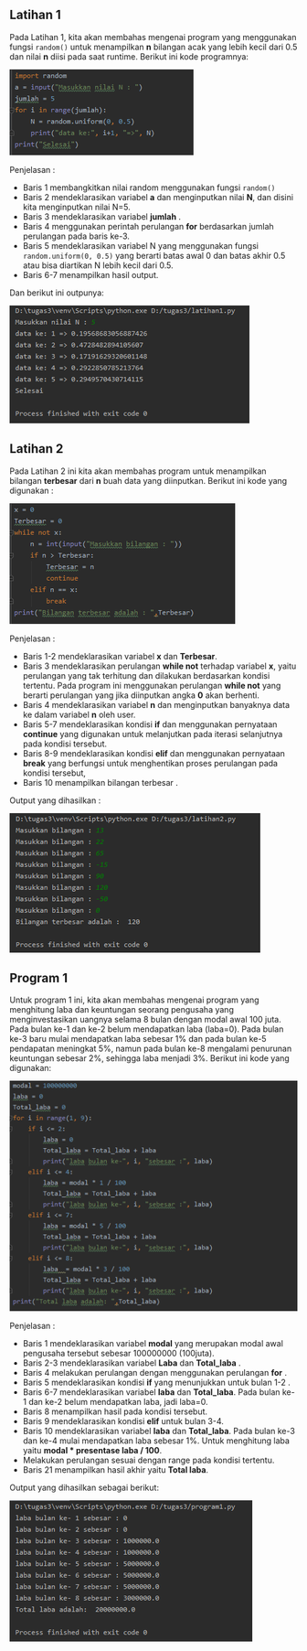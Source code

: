 ## Latihan 1

Pada Latihan 1, kita akan membahas mengenai program yang menggunakan fungsi `random()` untuk menampilkan **n** bilangan acak yang lebih kecil dari 0.5 dan nilai **n** diisi pada saat runtime. Berikut ini kode programnya:

![enter image description here](https://github.com/kameliacindy/labpy03/blob/master/img/lat1.PNG)

Penjelasan :

 - Baris 1 membangkitkan nilai random menggunakan  fungsi `random()`
 - Baris 2 mendeklarasikan variabel **a** dan menginputkan nilai **N**, dan disini kita menginputkan nilai N=5.
 - Baris 3 mendeklarasikan variabel **jumlah** .
 - Baris 4 menggunakan perintah perulangan **for** berdasarkan jumlah perulangan pada baris ke-3.
 - Baris 5 mendeklarasikan variabel N yang menggunakan fungsi `random.uniform(0, 0.5)` yang berarti batas awal 0 dan batas akhir 0.5 atau bisa diartikan N lebih kecil dari 0.5.
 - Baris 6-7 menampilkan hasil output.
 
 Dan berikut ini outpunya:
 
 ![enter image description here](https://github.com/kameliacindy/labpy03/blob/master/img/op1.PNG)

## Latihan 2

Pada Latihan 2 ini kita akan membahas program untuk menampilkan bilangan **terbesar** dari **n** buah data yang diinputkan. Berikut ini kode yang digunakan :

![enter image description here](https://github.com/kameliacindy/labpy03/blob/master/img/lat2.PNG)

Penjelasan :

 - Baris 1-2 mendeklarasikan variabel **x** dan **Terbesar**.
 - Baris 3 mendeklarasikan perulangan **while not** terhadap variabel **x**, yaitu perulangan yang tak terhitung dan  dilakukan berdasarkan kondisi tertentu. Pada program ini menggunakan perulangan **while not** yang berarti perulangan yang jika diinputkan angka **0** akan berhenti.
 - Baris 4 mendeklarasikan variabel **n** dan menginputkan banyaknya data ke dalam variabel **n** oleh user.
 - Baris 5-7 mendeklarasikan kondisi **if** dan menggunakan pernyataan **continue** yang digunakan untuk melanjutkan pada iterasi selanjutnya pada kondisi tersebut.
 - Baris 8-9 mendeklarasikan kondisi **elif**  dan menggunakan pernyataan **break** yang berfungsi untuk menghentikan proses perulangan pada kondisi tersebut,
 - Baris 10 menampilkan bilangan terbesar .
 
 Output yang dihasilkan :
 
 ![enter image description here](https://github.com/kameliacindy/labpy03/blob/master/img/op2.PNG)
 
## Program 1

Untuk program 1 ini, kita akan membahas mengenai program yang menghitung laba dan keuntungan seorang pengusaha yang menginvestasikan uangnya selama 8 bulan dengan modal awal 100 juta. Pada bulan ke-1 dan ke-2 belum mendapatkan laba (laba=0). Pada bulan ke-3 baru mulai mendapatkan laba sebesar 1% dan pada bulan ke-5 pendapatan meningkat 5%, namun pada bulan ke-8 mengalami penurunan keuntungan sebesar 2%, sehingga laba menjadi 3%.
Berikut ini kode yang digunakan:

![enter image description here](https://github.com/kameliacindy/labpy03/blob/master/img/program1.PNG)

Penjelasan :

 - Baris 1 mendeklarasikan variabel **modal** yang merupakan modal awal pengusaha tersebut sebesar 100000000 (100juta).
 - Baris 2-3 mendeklarasikan variabel **Laba** dan **Total_laba** .
 - Baris 4 melakukan perulangan dengan menggunakan perulangan **for** .
 - Baris 5 mendeklarasikan kondisi **if** yang menunjukkan untuk bulan 1-2 .
 - Baris 6-7 mendeklarasikan variabel **laba** dan **Total_laba**. Pada bulan ke-1 dan ke-2 belum mendapatkan laba, jadi laba=0.
 - Baris 8 menampilkan hasil pada kondisi tersebut.
 - Baris 9 mendeklarasikan kondisi **elif** untuk bulan 3-4.
 - Baris 10 mendeklarasikan variabel **laba** dan **Total_laba**. Pada bulan ke-3 dan ke-4 mulai mendapatkan laba sebesar 1%. Untuk menghitung laba yaitu **modal * presentase laba / 100**.
 - Melakukan perulangan sesuai dengan range pada kondisi tertentu.
 - Baris 21 menampilkan hasil akhir yaitu **Total laba**.
 
Output yang dihasilkan sebagai berikut:

![enter image description here](https://github.com/kameliacindy/labpy03/blob/master/img/oplaba.PNG)

